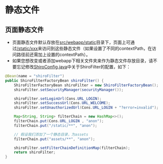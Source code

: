 # 静态文件

## 页面静态文件

* 页面静态文件默认存放在[src/webapp/static]()目录下，页面上可通过[/static/xxx]()来访问到这些静态文件（如果设置了不同的contextPath，在访问路径前还需加上设置的contextPath）。
* 如果您想改变或者添加webapp下相关文件夹来作为静态文件存放目录，请不要忘记修改[ShiroConfig.java]()中关于ShiroFilter的配置，如下：

```java
@Bean(name = "shiroFilter")
public ShiroFilterFactoryBean shiroFilter() {
    ShiroFilterFactoryBean shiroFilter = new ShiroFilterFactoryBean();
    shiroFilter.setSecurityManager(securityManager());

    shiroFilter.setLoginUrl(Cons.URL_LOGIN);
    shiroFilter.setSuccessUrl(Cons.URL_WELCOME);
    shiroFilter.setUnauthorizedUrl(Cons.URL_LOGIN + "?error=invalid");

    Map<String, String> filterChain = new HashMap<>();
    filterChain.put(Cons.URL_LOGIN , "anon");
    filterChain.put("/static/**", "anon");

    // 假设我们添加了一个静态目录，为assets
    filterChain.put("assets/**", "anon");

    shiroFilter.setFilterChainDefinitionMap(filterChain);
    return shiroFilter;
}
```
